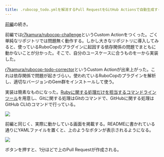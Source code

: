 ```yaml
---
title: .rubocop_todo.ymlを解消するPull RequestをGitHub Actionsで自動生成する (後編)
---
```

[前編](https://r7kamura.com/articles/2022-05-13-rubocop-challenge)の続き。

前編では[r7kamura/rubocop-challenge](https://github.com/r7kamura/rubocop-challenge)というCustom Actionをつくった。ごく単純なリポジトリでは問題無く動作する。しかし大きなリポジトリに導入してみると、使っているRuboCopのプラグインに起因する依存関係の問題でまともに動かないことが分かった。そこで、自分のユースケースに合うものを一から実装した。

[r7kamura/rubocop-todo-corrector](https://github.com/r7kamura/rubocop-todo-corrector)というCustom Actionが出来上がった。これは依存関係で問題が起きづらい。使われているRuboCopのプラグインを解析し、適切なバージョンのGem群をインストールして使う。

実装は簡素なものになった。[Rubyに関する処理だけを担当するコマンドラインツール](https://github.com/r7kamura/rubocop_todo_corrector)を用意し、Gitに関する処理はGitのコマンドで、GitHubに関する処理はGitHub CLIのコマンドで行っている。

![](https://lh3.googleusercontent.com/docs/ADP-6oEpsqZqSQuwOB-Z0WrDbe1UFQqkODL80Tup6Wn6HA4vbcrtPG7qif7wgoFrY6RFndgbl6QLGtBu4xbzd2s1AHQh8Q2etjXtpUtwmyOVlENckO7Jnl5o_M4bTaiwUn6VxKESRJQAvpKiLq4ZsgKpu19BVfnWbdDi9DE-jN8FArtnkNnILfaAWYp9vP9FOK2wP9MIzzg78nW36EhpFX9FW0E1wqTYM4KbWjVIaTMK9v_TqH3Rf9rLdKnmX1orxALMevryzZZ_1oIpwgrg-WEdlVtg7tjLqH_fc1FOgI-Xvwe0F_vxjjQUA5AzFdliqqzArJbAdGG2M7tDHMuhJuFltSsWweqOZJ8TmLGZm-DwRiiOD0685Vk0mFXFF3Kxo0dkUAPIhQpm6wta0_FVD3gsOqkI-7YVyW8d_6GFxifZ4TrIPHWmsVFTc9YMr9cfr3mOVr88pmky6tu5F96X8fhNTYqyJJ1IYPCltk8rQRNKO9NUqsWrnrKvUOzX--fCWeW8l49GBnpK6OkTwlQ5IUzXBuzWLF_7YU2LxvmF4PlZh5hXuH54KiS5kfodkFfhBmariMuaO-SL8yr_LUeytf7ELf3TIWc5EcOd51_gZSxSr1KQl0pfa_sf-cbRgmCP5tjOPWxPLgSaqwyhXEaAJ-kP2gJJD96c4WIuco1MfiOJ42Cu_XxlGagZLnPofY0aF3pbgzaiuyKA4aISQ2Ux0BjD-XBE2QDcR3n0dAYxj1JtGQhP7E4OYlrof289e3TxtLQF9PhThcNObtFm9XNmySOmOmlG8jXaDuAxzloyk1i1YG46O6YQCvapLT2xOuuVVczteouSYJEL6xhtX5D5uHuMr8EdI_7DrhajUcD7n9I2pAT0EqOZbPyct7CIfT5LPJocY98OJqzMZZ7AYWTJqtFqR5IUBPADDkaRDVSGuFw9gw1XQDqnyDOwsQhXp7VoRRcLfylslfgUARx9wt4kTc_BLh4viEcr1oHYr9n26eF38SFl8441ziyIY20kHjbWi18vmb7wEOWSvEzpXZ00XaFn8I9m6JZCYaeuX4CfOgJdQFlhbpF-Vw0Wlx3bqDO-UFVb6JrLEa4qaPGi75I0suooq1_3B4uH_KR7N4nCTGnrfnXHSzi0FyFDz67dbIh2blR_yEUphxsl8D_Xb24waOqFsSSnBx9vFeKGXLq53lfN-jN-3JNV2Z3FWjiUdtOQXr7V2x_b0VJuwu564hZfPYNBT9CIF1N31VkZVFwZKH5MKdPGhoD6)

前編と同じく、実際に動かしている画面を掲載する。READMEに書かれている通りにYAMLファイルを置くと、上のようなボタンが表示されるようになる。

![](https://lh3.googleusercontent.com/docs/ADP-6oGDCPT0szNCSNYzHitdZ4F-qH_mCSb1ORPL-owcU6D8pDEkrQGSrCG0s47ZxOcI4ipZrT3CNhcgVMTmxYw-qxq2rhJUkRcpsS6vE-6tInseLMyPfkMT7yY29sdUXfSUV51847RNleuDzBqCcOniNlMpYWxk7xMxLDb49rTMzlw_2agG6GFFAwpagkvV6K_hF0smJ7LOD1ef2zPP2CICZXgvr3-EuQm_3O58HUGGOTEJYCrGnqeTXS2aQQY6OmmA8g4wJwiMK6GR4oGmZ_a72gByxAOY4nOPd9ejj-BBkVXtVim1UaqwYbbtUycT-RCHXVXHKfc9vdQ4u4Fx4qTfsKf4pG2fNy6rbQL3KPIzhHwefYFtYOtoHl9TonQ2Y0ksmRNQhKmX41XlhBXfJT4srMW5_RDQPjxA4EQBIMKgo2czzGb9fiwB6aWBlAqV_I2NfUeWZ0R4vttjzKYsQDDS7GUr4KdVLzDmSxykbVaTuE8xxwM2gK2vvGazeD_BMIKNhV2MNcXSaRtYpouyRPBw2CrpX67vSmoXu9hg64Bu1rgbd6nSYJuLfVXO1sfZMHiyYiU2z4_0u3fDpD0H73gefuMM595zq3yTH7loWgx-U4czP4hJLh4jKv1YH7ZLdKHEakT4mA3yz_9vkY0KQ07JdT7t51hgtpvP1XN02kX0sqZU8E4eHm5FiRCQVFnJ7XxK3EOK2ySLnU_4SqqoPD0ZpQvosZ-Dr0UVnilZywMF3HIk2gHI2y9XoJ1-8reRup1i-ss7J6UKG2gDYyeJhx2SGGKpdGZw0wZekYI3wEovCI18h1G2JH-ZC0mY-EJfRuddb2xL3-Vc3L8vGYIKJOU46rr2qC4uHR5yFpTcEqV346vJDHR08C4j8viUzHmMcb7TngWKCDDj7AUo4Kd5lEx-BaOfQ4sp1T2mbUfiUtwxyHKMqQh9454WeIjRsQmNNqhVM6BvYvxlTVdjvy8aYK8hcO71dd_GwElRDhlFDUapRIGW_IyTSLgUX9cjaZ68Uk_7YPEocvrzC8vf0hXJj8aPHIJFgYAwNO7Iig44PeBSIRrGUkwiZi-CWjPH7WhPMSF9j9DWP49r-yLJvERxzCe0NBz4CSF3LGnkUuiooJs5yXieHqeEYPfBERCUI8B4QCFvkNvzZAWrXDMUzrCwEXuoaVIpD2zRXM1Owo4euqcZT7CY3t-VoTLd0hGjfLt5W6lSAH8MDFpPbGlYhGTEfal-gpzyNWhBdFcpFxG7cpb9uTxcZTJj)

ボタンを押すと、1分ほどで上のPull Requestが作成される。
